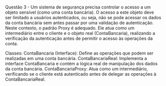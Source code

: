 Questão 3 - Um sistema de segurança precisa controlar o acesso a um objeto sensível (como uma conta bancária). O acesso a este objeto deve ser limitado a usuários
autenticados, ou seja, não se pode acessar os dados da conta bancária sem antes passar por uma validação de autenticação.
Neste contexto, o padrão Proxy é adequado. Ele atua como um intermediário entre o cliente e o objeto real (ContaBancaria), realizando a verificação da autenticação antes de permitir o
acesso às operações da conta.

Classes:
ContaBancaria (Interface): Define as operações que podem ser realizadas em uma conta bancária.
ContaBancariaReal: Implementa a interface ContaBancaria e contém a lógica real de manipulação dos dados da conta bancária.
ContaBancariaProxy: Atua como um intermediário, verificando se o cliente está autenticado antes de delegar as operações à ContaBancariaReal.
